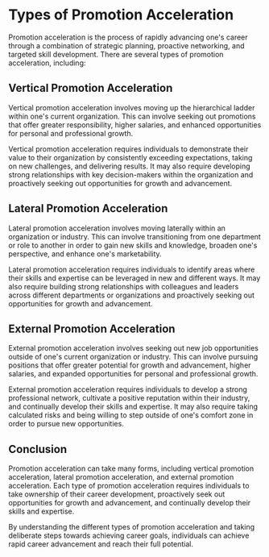 Types of Promotion Acceleration
================================================================================

Promotion acceleration is the process of rapidly advancing one's career through a combination of strategic planning, proactive networking, and targeted skill development. There are several types of promotion acceleration, including:

Vertical Promotion Acceleration
-------------------------------

Vertical promotion acceleration involves moving up the hierarchical ladder within one's current organization. This can involve seeking out promotions that offer greater responsibility, higher salaries, and enhanced opportunities for personal and professional growth.

Vertical promotion acceleration requires individuals to demonstrate their value to their organization by consistently exceeding expectations, taking on new challenges, and delivering results. It may also require developing strong relationships with key decision-makers within the organization and proactively seeking out opportunities for growth and advancement.

Lateral Promotion Acceleration
------------------------------

Lateral promotion acceleration involves moving laterally within an organization or industry. This can involve transitioning from one department or role to another in order to gain new skills and knowledge, broaden one's perspective, and enhance one's marketability.

Lateral promotion acceleration requires individuals to identify areas where their skills and expertise can be leveraged in new and different ways. It may also require building strong relationships with colleagues and leaders across different departments or organizations and proactively seeking out opportunities for growth and advancement.

External Promotion Acceleration
-------------------------------

External promotion acceleration involves seeking out new job opportunities outside of one's current organization or industry. This can involve pursuing positions that offer greater potential for growth and advancement, higher salaries, and expanded opportunities for personal and professional growth.

External promotion acceleration requires individuals to develop a strong professional network, cultivate a positive reputation within their industry, and continually develop their skills and expertise. It may also require taking calculated risks and being willing to step outside of one's comfort zone in order to pursue new opportunities.

Conclusion
----------

Promotion acceleration can take many forms, including vertical promotion acceleration, lateral promotion acceleration, and external promotion acceleration. Each type of promotion acceleration requires individuals to take ownership of their career development, proactively seek out opportunities for growth and advancement, and continually develop their skills and expertise.

By understanding the different types of promotion acceleration and taking deliberate steps towards achieving career goals, individuals can achieve rapid career advancement and reach their full potential.
